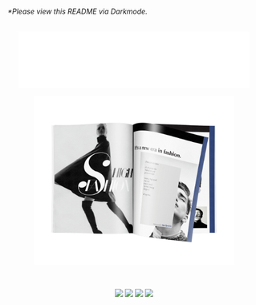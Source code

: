 ###### *Please view this README via Darkmode.

<a href="https://velog.io/@monimoni12">
  <p align="center">
    <img width="460" src="/assets/EunseoLeemac.png">
  </p>
</a>

<a href="https://velog.io/@monimoni12">
  <p align="center">
    <img width="400" src="/assets/magazine.png">
  </p>
</a>

<br>

<p align="center">
<a href= "https://github.com/monimoni12//"><img src="https://img.icons8.com/material-outlined/13/FFFFFF/ball-point-pen.png"/></a>
<a href= "https://www.linkedin.com/in/eunseo-lee-1388a92a8/"><img src="https://img.icons8.com/material-outlined/16/FFFFFF/linkedin.png"/></a>
<a href= "https://instagram.com/0l_l_v"><img src="https://img.icons8.com/material-outlined/16/FFFFFF/instagram.png"/></a>
<a href= "https://velog.io/@monimoni12/"><img src="https://img.icons8.com/material-outlined/13/FFFFFF/geography.png"/></a>
</p>

